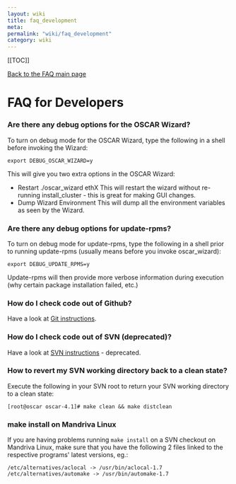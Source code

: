 ```yaml
---
layout: wiki
title: faq_development
meta: 
permalink: "wiki/faq_development"
category: wiki
---
```

<!-- Name: faq_development -->
<!-- Version: 3 -->
<!-- Author: valleegr -->

[[TOC]]

[Back to the FAQ main page](faq)

# FAQ for Developers

### Are there any debug options for the OSCAR Wizard?

To turn on debug mode for the OSCAR Wizard, type the following in a shell before invoking the Wizard:

    export DEBUG_OSCAR_WIZARD=y

This will give you two extra options in the OSCAR Wizard:

 * Restart ./oscar_wizard ethX
   This will restart the wizard without re-running install_cluster - this is great for making GUI changes.
 * Dump Wizard Environment
   This will dump all the environment variables as seen by the Wizard.

### Are there any debug options for update-rpms?

To turn on debug mode for update-rpms, type the following in a shell prior to running update-rpms (usually means before you invoke oscar_wizard):

    export DEBUG_UPDATE_RPMS=y

Update-rpms will then provide more verbose information during execution (why certain package installation failed, etc.)

### How do I check code out of Github?

Have a look at [Git instructions](Githubinstructions).

### How do I check code out of SVN (deprecated)?

Have a look at [SVN instructions](SVNinstructions) - deprecated.

### How to revert my SVN working directory back to a clean state?

Execute the following in your SVN root to return your SVN working directory to a clean state:

    [root@oscar oscar-4.1]# make clean && make distclean

### make install on Mandriva Linux

If you are having problems running `make install` on a SVN checkout on Mandriva Linux, make sure that you have the following 2 files linked to the respective programs' latest versions, eg.:

    /etc/alternatives/aclocal -> /usr/bin/aclocal-1.7
    /etc/alternatives/automake -> /usr/bin/automake-1.7
